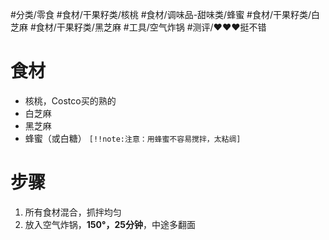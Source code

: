 #分类/零食
#食材/干果籽类/核桃 #食材/调味品-甜味类/蜂蜜 #食材/干果籽类/白芝麻 #食材/干果籽类/黑芝麻 
#工具/空气炸锅
#测评/❤️❤️❤️挺不错 

# 食材
- 核桃，Costco买的熟的
- 白芝麻
- 黑芝麻
- 蜂蜜（或白糖）
  `[!!note:注意：用蜂蜜不容易搅拌，太粘绸]`

# 步骤
1. 所有食材混合，抓拌均匀
2. 放入空气炸锅，**150°，25分钟**，中途多翻面
